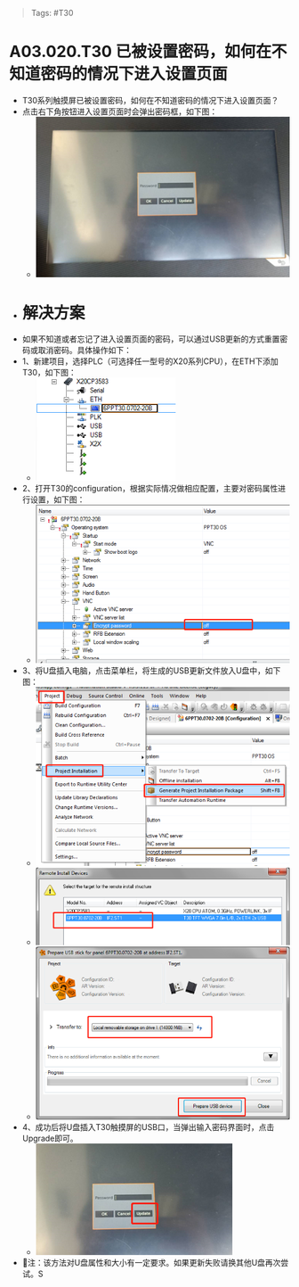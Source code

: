 > Tags: #T30

# A03.020.T30 已被设置密码，如何在不知道密码的情况下进入设置页面

- T30系列触摸屏已被设置密码，如何在不知道密码的情况下进入设置页面？
- 点击右下角按钮进入设置页面时会弹出密码框，如下图：
    - ![Img](./FILES/020[T30]%20已被设置密码，如何在不知道密码的情况下进入设置页面.md/img-20220615161303.png)
- # 解决方案
- 如果不知道或者忘记了进入设置页面的密码，可以通过USB更新的方式重置密码或取消密码。具体操作如下：
- 1、新建项目，选择PLC（可选择任一型号的X20系列CPU），在ETH下添加T30，如下图：
    - ![Img](./FILES/020[T30]%20已被设置密码，如何在不知道密码的情况下进入设置页面.md/img-20220615161359.png)
- 2、打开T30的configuration，根据实际情况做相应配置，主要对密码属性进行设置，如下图：
    - ![Img](./FILES/020[T30]%20已被设置密码，如何在不知道密码的情况下进入设置页面.md/img-20220615161454.png)
- 3、将U盘插入电脑，点击菜单栏，将生成的USB更新文件放入U盘中，如下图：
    - ![Img](./FILES/020[T30]%20已被设置密码，如何在不知道密码的情况下进入设置页面.md/img-20220615162257.png)
    - ![Img](./FILES/020[T30]%20已被设置密码，如何在不知道密码的情况下进入设置页面.md/img-20220615161622.png)
    - ![Img](./FILES/020[T30]%20已被设置密码，如何在不知道密码的情况下进入设置页面.md/img-20220615162316.png)
- 4、成功后将U盘插入T30触摸屏的USB口，当弹出输入密码界面时，点击Upgrade即可。
    - ![Img](./FILES/020[T30]%20已被设置密码，如何在不知道密码的情况下进入设置页面.md/img-20220615162342.png)
- 🔴注：该方法对U盘属性和大小有一定要求。如果更新失败请换其他U盘再次尝试。S
